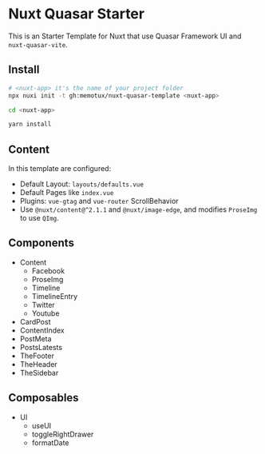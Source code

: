 # Nuxt Quasar Starter

This is an Starter Template for Nuxt that use Quasar Framework UI and `nuxt-quasar-vite`.

## Install

```sh
# <nuxt-app> it's the name of your project folder
npx nuxi init -t gh:memotux/nuxt-quasar-template <nuxt-app>

cd <nuxt-app>

yarn install
```

## Content

In this template are configured:

- Default Layout: `layouts/defaults.vue`
- Default Pages like `index.vue`
- Plugins: `vue-gtag` and `vue-router` ScrollBehavior
- Use `@nuxt/content@^2.1.1` and `@nuxt/image-edge`, and modifies `ProseImg` to use `QImg`.

## Components

- Content
  - Facebook
  - ProseImg
  - Timeline
  - TimelineEntry
  - Twitter
  - Youtube
- CardPost
- ContentIndex
- PostMeta
- PostsLatests
- TheFooter
- TheHeader
- TheSidebar

## Composables

- UI
  - useUI
  - toggleRightDrawer
  - formatDate
